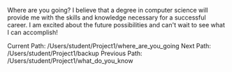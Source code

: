 Where are you going?
 I believe that a degree in computer science will provide me with the skills and knowledge necessary for a 
successful career. I am excited about the future possibilities and can't wait to see what I can accomplish!

Current Path: /Users/student/Project1/where_are_you_going
Next Path: /Users/student/Project1/backup
Previous Path: /Users/student/Project1/what_do_you_know

